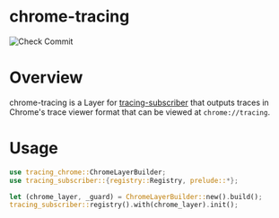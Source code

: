 chrome-tracing
======

![Check Commit](https://github.com/Antigroup/chrome-tracing/workflows/Check%20Commit/badge.svg?branch=develop)

# Overview

chrome-tracing is a Layer for [tracing-subscriber](https://crates.io/crates/tracing-subscriber) that outputs traces in Chrome's trace viewer format that can be viewed at `chrome://tracing`.

# Usage

```rust
use tracing_chrome::ChromeLayerBuilder;
use tracing_subscriber::{registry::Registry, prelude::*};

let (chrome_layer, _guard) = ChromeLayerBuilder::new().build();
tracing_subscriber::registry().with(chrome_layer).init();

```